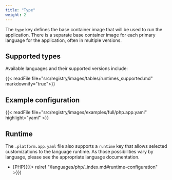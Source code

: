 ```yaml
---
title: "Type"
weight: 2
---
```


The `type` key defines the base container image that will be used to run the application.  There is a separate base container image for each primary language for the application, often in multiple versions.  

## Supported types

Available languages and their supported versions include:

{{< readFile file="src/registry/images/tables/runtimes_supported.md" markdownify="true">}}

## Example configuration

{{< readFile file="src/registry/images/examples/full/php.app.yaml" highlight="yaml" >}}

## Runtime

The `.platform.app.yaml` file also supports a `runtime` key that allows selected customizations to the language runtime. As those possibilities vary by language, please see the appropriate language documentation.

* [PHP]({{< relref "/languages/php/_index.md#runtime-configuration" >}})
